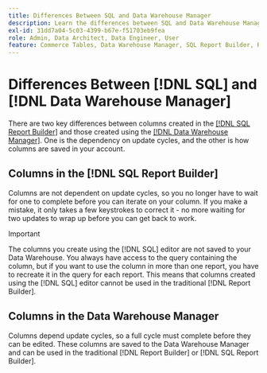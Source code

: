 ```yaml
---
title: Differences Between SQL and Data Warehouse Manager
description: Learn the differences between SQL and Data Warehouse Manager.
exl-id: 31dd7a04-5c03-4399-b67e-f51703eb9fea
role: Admin, Data Architect, Data Engineer, User
feature: Commerce Tables, Data Warehouse Manager, SQL Report Builder, Reports
---
```

# Differences Between [!DNL SQL] and [!DNL Data Warehouse Manager]

There are two key differences between columns created in the [[!DNL SQL Report Builder]](../dev-reports/sql-rpt-bldr.md) and those created using the [[!DNL Data Warehouse Manager]](../data-warehouse-mgr/creating-calculated-columns.md). One is the dependency on update cycles, and the other is how columns are saved in your account.

## Columns in the [!DNL SQL Report Builder]

Columns are not dependent on update cycles, so you no longer have to wait for one to complete before you can iterate on your column. If you make a mistake, it only takes a few keystrokes to correct it - no more waiting for two updates to wrap up before you can get back to work.

>[!IMPORTANT]
>
>The columns you create using the [!DNL SQL] editor are not saved to your Data Warehouse. You always have access to the query containing the column, but if you want to use the column in more than one report, you have to recreate it in the query for each report. This means that columns created using the [!DNL SQL] editor cannot be used in the traditional [!DNL Report Builder].

## Columns in the Data Warehouse Manager

Columns depend update cycles, so a full cycle must complete before they can be edited. These columns are saved to the Data Warehouse Manager and can be used in the traditional [!DNL Report Builder] or [!DNL SQL Report Builder].
